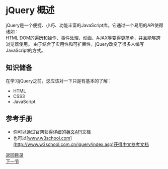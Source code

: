 # jQuery 概述

jQuery是一个便捷、小巧、功能丰富的JavaScript库。它通过一个易用的API使得诸如：  
HTML DOM的遍历和操作、事件处理、动画、AJAX等变得更简单，并且能够跨浏览器使用。
由于结合了实用性和可扩展性，jQuery改变了很多人编写JavaScript的方式。

## 知识储备  
在学习jQuery之前，您应该对一下只是有基本的了解： 

- HTML
- CSS3
- JavaScript

## 参考手册  
- 你可以通过官网获得详细的[英文API](http://api.jquery.com/)文档
- 也可以[www.w3school.com](http://www.w3school.com.cn/jquery/index.asp)获得中文参考文档

[返回目录](../README.md)  
[下一节](dowhat.md)